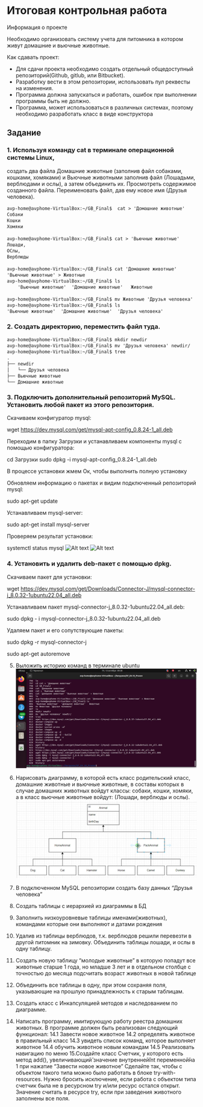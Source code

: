 # Итоговая контрольная работа
Информация о проекте

Необходимо организовать систему учета для питомника в котором живут
домашние и вьючные животные.

Как сдавать проект:
* Для сдачи проекта необходимо создать отдельный общедоступный
репозиторий(Github, gitlub, или Bitbucket). 
* Разработку вести в этом
репозитории, использовать пул реквесты на изменения. 
* Программа должна
запускаться и работать, ошибок при выполнении программы быть не должно.
* Программа, может использоваться в различных системах, поэтому необходимо
разработать класс в виде конструктора
## Задание
### 1. Используя команду cat в терминале операционной системы Linux, 
создать два файла Домашние животные (заполнив файл собаками, кошками,
хомяками) и Вьючные животными заполнив файл (Лошадьми, верблюдами и
ослы), а затем объединить их. Просмотреть содержимое созданного файла.
Переименовать файл, дав ему новое имя (Друзья человека).
```
avp-home@avphome-VirtualBox:~/GB_Final$  cat > 'Домашние животные'
Собаки
Кошки
Хомяки

avp-home@avphome-VirtualBox:~/GB_Final$ cat > 'Вьючные животные'
Лошади,
ОСлы,
Верблюды

avp-home@avphome-VirtualBox:~/GB_Final$ cat 'Домашние животные' 'Вьючные животные' > Животные
avp-home@avphome-VirtualBox:~/GB_Final$ ls
    'Вьючные животные'  'Домашние животные'   Животные

avp-home@avphome-VirtualBox:~/GB_Final$ mv Животные 'Друзья человека'
avp-home@avphome-VirtualBox:~/GB_Final$ ls
'Вьючные животные'  'Домашние животные'  'Друзья человека'
```
### 2. Создать директорию, переместить файл туда.
```
avp-home@avphome-VirtualBox:~/GB_Final$ mkdir newdir
avp-home@avphome-VirtualBox:~/GB_Final$ mv 'Друзья человека' newdir/
avp-home@avphome-VirtualBox:~/GB_Final$ tree
.
├── newdir
│   └── Друзья человека
├── Вьючные животные
└── Домашние животные

```
### 3. Подключить дополнительный репозиторий MySQL. Установить любой пакет из этого репозитория.

Скачиваем конфигуратор mysql:

wget https://dev.mysql.com/get/mysql-apt-config_0.8.24-1_all.deb

Переходим в папку Загрузки и устанавливаем компоненты mysql с помощью конфигуратора:

cd Загрузки sudo dpkg -i mysql-apt-config_0.8.24-1_all.deb

В процессе установки жмем Ок, чтобы выполнить полную установку

Обновляем информацию о пакетах и видим подключенный репозиторий mysql:

sudo apt-get update

Устанавливаем mysql-server:

sudo apt-get install mysql-server

Проверяем результат установки:

systemctl status mysql
![Alt text](photo_2023-10-11_22-32-59.jpg)
![Alt text](photo_2023-10-11_22-38-46.jpg)
### 4. Установить и удалить deb-пакет с помощью dpkg.
Скачиваем пакет для установки:

wget https://dev.mysql.com/get/Downloads/Connector-J/mysql-connector-j_8.0.32-1ubuntu22.04_all.deb

Устанавливаем пакет mysql-connector-j_8.0.32-1ubuntu22.04_all.deb:

sudo dpkg - i mysql-connector-j_8.0.32-1ubuntu22.04_all.deb

Удаляем пакет и его сопутствующие пакеты:

sudo dpkg -r mysql-connector-j

sudo apt-get autoremove


5. Выложить историю команд в терминале ubuntu
![Alt text](images/photo_2023-10-13_09-39-52.jpg)
6. Нарисовать диаграмму, в которой есть класс родительский класс, домашние
животные и вьючные животные, в составы которых в случае домашних
животных войдут классы: собаки, кошки, хомяки, а в класс вьючные животные
войдут: (Лошади, верблюды и ослы).
![Alt text](images/diagramm.jpg)
7. В подключенном MySQL репозитории создать базу данных “Друзья
человека”
8. Создать таблицы с иерархией из диаграммы в БД
9. Заполнить низкоуровневые таблицы именами(животных), командами
которые они выполняют и датами рождения
10. Удалив из таблицы верблюдов, т.к. верблюдов решили перевезти в другой
питомник на зимовку. Объединить таблицы лошади, и ослы в одну таблицу.
11. Создать новую таблицу “молодые животные” в которую попадут все
животные старше 1 года, но младше 3 лет и в отдельном столбце с точностью
до месяца подсчитать возраст животных в новой таблице
12. Объединить все таблицы в одну, при этом сохраняя поля, указывающие на
прошлую принадлежность к старым таблицам.

13. Создать класс с Инкапсуляцией методов и наследованием по диаграмме.
14. Написать программу, имитирующую работу реестра домашних животных.
В программе должен быть реализован следующий функционал:
14.1 Завести новое животное
14.2 определять животное в правильный класс
14.3 увидеть список команд, которое выполняет животное
14.4 обучить животное новым командам
14.5 Реализовать навигацию по меню
15.Создайте класс Счетчик, у которого есть метод add(), увеличивающий̆
значение внутренней̆int переменной̆на 1 при нажатие “Завести новое
животное” Сделайте так, чтобы с объектом такого типа можно было работать в
блоке try-with-resources. Нужно бросить исключение, если работа с объектом
типа счетчик была не в ресурсном try и/или ресурс остался открыт. Значение
считать в ресурсе try, если при заведения животного заполнены все поля.